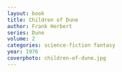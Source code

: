 ```yaml
---
layout: book
title: Children of Dune
author: Frank Herbert
series: Dune
volume: 2
categories: science-fiction fantasy
year: 1976
coverphoto: children-of-dune.jpg
---
```

